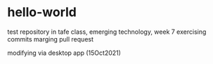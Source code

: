# hello-world
test repository in tafe class, emerging technology, week 7
exercising commits
marging pull request

modifying via desktop app (15Oct2021)